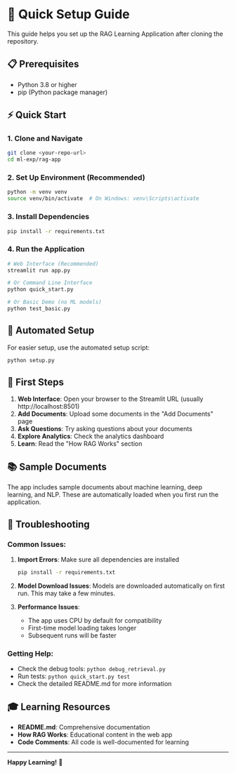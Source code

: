 # 🚀 Quick Setup Guide

This guide helps you set up the RAG Learning Application after cloning the repository.

## 📋 Prerequisites

- Python 3.8 or higher
- pip (Python package manager)

## ⚡ Quick Start

### 1. Clone and Navigate
```bash
git clone <your-repo-url>
cd ml-exp/rag-app
```

### 2. Set Up Environment (Recommended)
```bash
python -m venv venv
source venv/bin/activate  # On Windows: venv\Scripts\activate
```

### 3. Install Dependencies
```bash
pip install -r requirements.txt
```

### 4. Run the Application
```bash
# Web Interface (Recommended)
streamlit run app.py

# Or Command Line Interface
python quick_start.py

# Or Basic Demo (no ML models)
python test_basic.py
```

## 🔧 Automated Setup

For easier setup, use the automated setup script:
```bash
python setup.py
```

## 🎯 First Steps

1. **Web Interface**: Open your browser to the Streamlit URL (usually http://localhost:8501)
2. **Add Documents**: Upload some documents in the "Add Documents" page
3. **Ask Questions**: Try asking questions about your documents
4. **Explore Analytics**: Check the analytics dashboard
5. **Learn**: Read the "How RAG Works" section

## 📚 Sample Documents

The app includes sample documents about machine learning, deep learning, and NLP. These are automatically loaded when you first run the application.

## 🐛 Troubleshooting

### Common Issues:

1. **Import Errors**: Make sure all dependencies are installed
   ```bash
   pip install -r requirements.txt
   ```

2. **Model Download Issues**: Models are downloaded automatically on first run. This may take a few minutes.

3. **Performance Issues**: 
   - The app uses CPU by default for compatibility
   - First-time model loading takes longer
   - Subsequent runs will be faster

### Getting Help:

- Check the debug tools: `python debug_retrieval.py`
- Run tests: `python quick_start.py test`
- Check the detailed README.md for more information

## 🎓 Learning Resources

- **README.md**: Comprehensive documentation
- **How RAG Works**: Educational content in the web app
- **Code Comments**: All code is well-documented for learning

---

**Happy Learning!** 🎉
